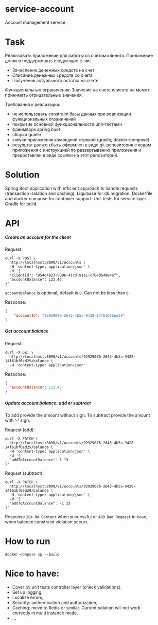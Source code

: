 # service-account
Account management service.

# Task

Реализовать приложение для работы со счетом клиента. Приложение должно поддерживать следующие ф-ии:
- Зачисление денежных средств на счет
- Списание денежных средств со счета
- Получение актуального остатка на счете

Функциональные ограничения:
Значение на счете клиента не может принимать отрицательные значения.

Требования к реализации:
- не использовать constraint базы данных при реализации функциональных ограничений
- покрытие основной функциональности unit-тестами
- фреймворк spring boot
- сборка gradle
- запуск приложения командной строкой (gradle, docker-compose)
- результат должен быть оформлен в виде git-репозитория с кодом приложения с инструкцией по развертыванию приложения и предоставлен в виде ссылки на этот репозиторий.

# Solution
Spring Boot application with efficient approach to handle requests (transaction isolation and caching).
Liquibase for db migration.
Dockerfile and docker compose for container support.
Unit tests for service layer. Gradle for build.

# API

##### Create an account for the client

Request:

```text
curl -X POST \
  http://localhost:8090/v1/accounts \
  -H 'content-type: application/json' \
  -d '{
  "clientId": "954d4b23-5096-41cd-91a1-c704054984ef",
  "accountBalance": 123.45
}'
```

`accountBalance` is optional, default is `0`. Can not be less than `0`.

Response:
```json
{
    "accountId": "92929076-2643-4b5a-9428-14f61bf6ed29"
}
```

##### Get account balance

Request:

```text
curl -X GET \
  http://localhost:8090/v1/accounts/92929076-2643-4b5a-9428-14f61bf6ed29/balance \
  -H 'content-type: application/json'
```
Response:
```json
{
  "accountBalance": 123.45
}
```


##### Update account balance: add or subtract
To add provide the amount without sign. To subtract provide the amount with '-' sign.

Request (add):

```text
curl -X PATCH \
  http://localhost:8090/v1/accounts/92929076-2643-4b5a-9428-14f61bf6ed29/balance \
  -H 'content-type: application/json' \
  -d '{
  "addToAccountBalance": 1.13
}'
```

Request (subtract):

```text
curl -X PATCH \
  http://localhost:8090/v1/accounts/92929076-2643-4b5a-9428-14f61bf6ed29/balance \
  -H 'content-type: application/json' \
  -d '{
  "addToAccountBalance": -1.13
}'
```

Response `204 No Content` when successful or `400 Bad Request` in case, when balance constraint violation occurs.

# How to run

`docker-compose up --build`

# Nice to have:
- Cover by unit tests controller layer (check validations);
- Set up logging;
- Localize errors;
- Security: authentication and authorization;
- Caching: move to Redis or similar. Current solution will not work correctly in multi instance mode.
- …